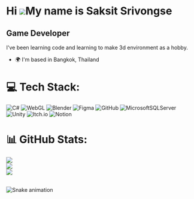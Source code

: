 Hi ![](https://user-images.githubusercontent.com/18350557/176309783-0785949b-9127-417c-8b55-ab5a4333674e.gif)My name is Saksit Srivongse
========================================================================================================================================

Game Developer
--------------

I've been learning code and learning to make 3d environment as a hobby.

* 🌍  I'm based in Bangkok, Thailand

# 💻 Tech Stack:
![C#](https://img.shields.io/badge/c%23-%23239120.svg?style=flat&logo=csharp&logoColor=white) ![WebGL](https://img.shields.io/badge/WebGL-990000?logo=webgl&logoColor=white&style=flat) ![Blender](https://img.shields.io/badge/blender-%23F5792A.svg?style=flat&logo=blender&logoColor=white) ![Figma](https://img.shields.io/badge/figma-%23F24E1E.svg?style=flat&logo=figma&logoColor=white) ![GitHub](https://img.shields.io/badge/github-%23121011.svg?style=flat&logo=github&logoColor=white) ![MicrosoftSQLServer](https://img.shields.io/badge/Microsoft%20SQL%20Server-CC2927?style=flat&logo=microsoft%20sql%20server&logoColor=white) ![Unity](https://img.shields.io/badge/unity-%23000000.svg?style=flat&logo=unity&logoColor=white) ![Itch.io](https://img.shields.io/badge/Itch-%23FF0B34.svg?style=flat&logo=Itch.io&logoColor=white) ![Notion](https://img.shields.io/badge/Notion-%23000000.svg?style=flat&logo=notion&logoColor=white)
# 📊 GitHub Stats:
![](https://github-readme-stats.vercel.app/api?username=Imjudayy&theme=default&hide_border=true&include_all_commits=false&count_private=false)<br/>
![](https://nirzak-streak-stats.vercel.app/?user=Imjudayy&theme=default&hide_border=true)<br/>
![](https://github-readme-stats.vercel.app/api/top-langs/?username=Imjudayy&theme=default&hide_border=true&include_all_commits=false&count_private=false&layout=compact)

<!-- Proudly created with GPRM ( https://gprm.itsvg.in ) -->
<br clear="both">

<img src="https://raw.githubusercontent.com/Imjudayy/Imjudayy/output/snake.svg" alt="Snake animation" />

###
